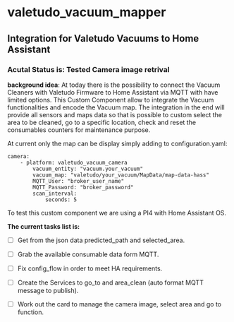 # valetudo_vacuum_mapper
## Integration for Valetudo Vacuums to Home Assistant

### Acutal Status is: Tested Camera image retrival


**background idea**:
At today there is the possibility to connect the Vacuum Cleaners with Valetudo Firmware to Home Assistant via MQTT with have limited options. 
This Custom Component allow to integrate the Vacuum functionalities and encode the Vacuum map. 
The integration in the end will provide all sensors and maps data so that is possible to custom select the area to be cleaned, 
go to a specific location, check and reset the consumables counters for maintenance purpose. 

At current only the map can be display simply adding to configuration.yaml:

```
camera:
    - platform: valetudo_vacuum_camera
        vacuum_entity: "vacuum.your_vacuum"
        vacuum_map: "valetudo/your_vacuum/MapData/map-data-hass"
        MQTT_User: "broker_user_name"
        MQTT_Password: "broker_password"
        scan_interval:
            seconds: 5
```

To test this custom component we are using a PI4 with Home Assistant OS.
 
**The current tasks list is:**
- [ ] Get from the json data predicted_path and selected_area. 
- [ ] Grab the available consumable data form MQTT.
- [ ] Fix config_flow in order to meet HA requirements.
- [ ] Create the Services to go_to and area_clean (auto format MQTT message to publish).
- [ ] Work out the card to manage the camera image, select area and go to function.

